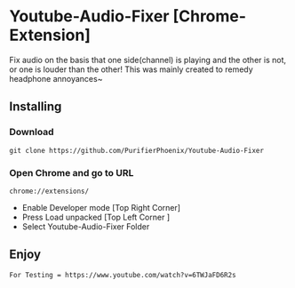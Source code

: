 # Youtube-Audio-Fixer [Chrome-Extension]
Fix audio on the basis that one side(channel) is playing and the other is not, or one is louder than the other! This was mainly created to remedy headphone annoyances~

## Installing 

### Download
```
git clone https://github.com/PurifierPhoenix/Youtube-Audio-Fixer
```
### Open Chrome and go to URL
```
chrome://extensions/
```

* Enable Developer mode [Top Right Corner]
* Press Load unpacked   [Top Left Corner ]
* Select Youtube-Audio-Fixer Folder 

##  Enjoy
```
For Testing = https://www.youtube.com/watch?v=6TWJaFD6R2s
```
